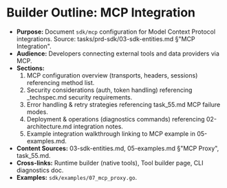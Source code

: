 # Builder Outline: MCP Integration
- **Purpose:** Document `sdk/mcp` configuration for Model Context Protocol integrations. Source: tasks/prd-sdk/03-sdk-entities.md §"MCP Integration".
- **Audience:** Developers connecting external tools and data providers via MCP.
- **Sections:**
  1. MCP configuration overview (transports, headers, sessions) referencing method list.
  2. Security considerations (auth, token handling) referencing _techspec.md security requirements.
  3. Error handling & retry strategies referencing task_55.md MCP failure modes.
  4. Deployment & operations (diagnostics commands) referencing 02-architecture.md integration notes.
  5. Example integration walkthrough linking to MCP example in 05-examples.md.
- **Content Sources:** 03-sdk-entities.md, 05-examples.md §"MCP Proxy", task_55.md.
- **Cross-links:** Runtime builder (native tools), Tool builder page, CLI diagnostics doc.
- **Examples:** `sdk/examples/07_mcp_proxy.go`.
